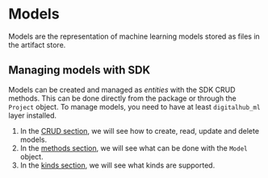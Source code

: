 # Models

Models are the representation of machine learning models stored as files in the artifact store.

## Managing models with SDK

Models can be created and managed as *entities* with the SDK CRUD methods. This can be done directly from the package or through the `Project` object.
To manage models, you need to have at least `digitalhub_ml` layer installed.

1. In the [CRUD section](./crud.md), we will see how to create, read, update and delete models.
2. In the [methods section](./methods.md), we will see what can be done with the `Model` object.
3. In the [kinds section](./kinds.md), we will see what kinds are supported.
